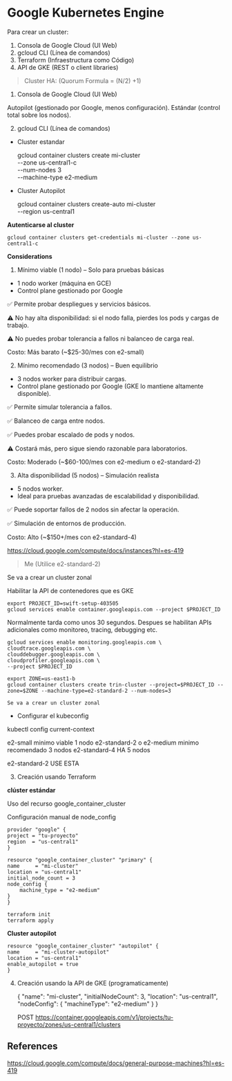 # Google Kubernetes Engine

Para crear un cluster:

1. Consola de Google Cloud (UI Web)
2. gcloud CLI (Línea de comandos)
3. Terraform (Infraestructura como Código)
4. API de GKE (REST o client libraries)

> Cluster HA: (Quorum Formula = (N/2) +1)

1. Consola de Google Cloud (UI Web)

Autopilot (gestionado por Google, menos configuración).
Estándar (control total sobre los nodos).


2. gcloud CLI (Línea de comandos)


- Cluster estandar

    gcloud container clusters create mi-cluster \
    --zone us-central1-c \
    --num-nodes 3 \
    --machine-type e2-medium

- Cluster Autopilot

    gcloud container clusters create-auto mi-cluster \
    --region us-central1

**Autenticarse al cluster**

    gcloud container clusters get-credentials mi-cluster --zone us-central1-c


**Considerations**

1. Mínimo viable (1 nodo) – Solo para pruebas básicas
- 1 nodo worker (máquina en GCE)
- Control plane gestionado por Google

✅ Permite probar despliegues y servicios básicos.

⚠️ No hay alta disponibilidad: si el nodo falla, pierdes los pods y cargas de trabajo.

⚠️ No puedes probar tolerancia a fallos ni balanceo de carga real.

Costo: Más barato (~$25-30/mes con e2-small)

2. Mínimo recomendado (3 nodos) – Buen equilibrio
- 3 nodos worker para distribuir cargas.
- Control plane gestionado por Google (GKE lo mantiene altamente disponible).

✅ Permite simular tolerancia a fallos.

✅ Balanceo de carga entre nodos.

✅ Puedes probar escalado de pods y nodos.

⚠️ Costará más, pero sigue siendo razonable para laboratorios.

Costo: Moderado (~$60-100/mes con e2-medium o e2-standard-2)

3. Alta disponibilidad (5 nodos) – Simulación realista
- 5 nodos worker.
- Ideal para pruebas avanzadas de escalabilidad y disponibilidad.

✅ Puede soportar fallos de 2 nodos sin afectar la operación.

✅ Simulación de entornos de producción.

Costo: Alto (~$150+/mes con e2-standard-4)

https://cloud.google.com/compute/docs/instances?hl=es-419



> Me (Utilice e2-standard-2)

Se va a crear un cluster zonal

Habilitar la API de contenedores que es GKE

    export PROJECT_ID=swift-setup-403505
    gcloud services enable container.googleapis.com --project $PROJECT_ID

Normalmente tarda como unos 30 segundos.
Despues se habilitan APIs adicionales como monitoreo, tracing, debugging etc.

    gcloud services enable monitoring.googleapis.com \
    cloudtrace.googleapis.com \
    clouddebugger.googleapis.com \
    cloudprofiler.googleapis.com \
    --project $PROJECT_ID

    export ZONE=us-east1-b
    gcloud container clusters create trin-cluster --project=$PROJECT_ID --zone=$ZONE --machine-type=e2-standard-2 --num-nodes=3

    Se va a crear un cluster zonal


- Configurar el kubeconfig

kubectl config current-context


e2-small minimo viable  1 nodo
e2-standard-2 o e2-medium  minimo recomendado 3 nodos
e2-standard-4   HA 5 nodos

e2-standard-2 USE ESTA


3. Creación usando Terraform 

**clúster estándar**

Uso del recurso google_container_cluster

Configuración manual de node_config

    provider "google" {
    project = "tu-proyecto"
    region  = "us-central1"
    }

    resource "google_container_cluster" "primary" {
    name     = "mi-cluster"
    location = "us-central1"
    initial_node_count = 3
    node_config {
        machine_type = "e2-medium"
    }
    }

    terraform init
    terraform apply


**Cluster autopilot**

    resource "google_container_cluster" "autopilot" {
    name     = "mi-cluster-autopilot"
    location = "us-central1"
    enable_autopilot = true
    }



4. Creación usando la API de GKE (programaticamente)

    {
    "name": "mi-cluster",
    "initialNodeCount": 3,
    "location": "us-central1",
    "nodeConfig": {
        "machineType": "e2-medium"
    }
    }

    POST https://container.googleapis.com/v1/projects/tu-proyecto/zones/us-central1/clusters



## References


https://cloud.google.com/compute/docs/general-purpose-machines?hl=es-419